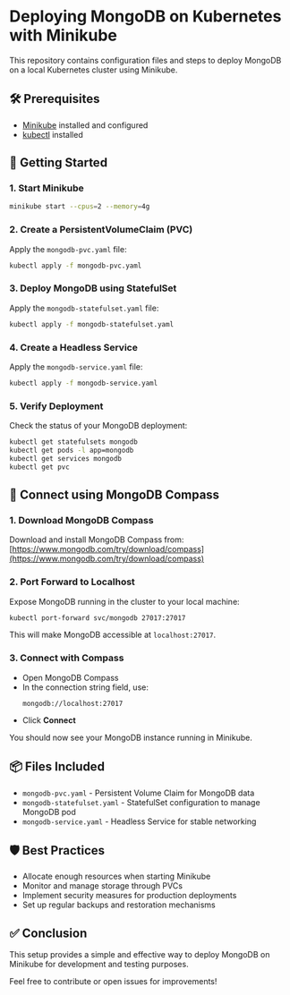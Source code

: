 # Deploying MongoDB on Kubernetes with Minikube

This repository contains configuration files and steps to deploy MongoDB on a local Kubernetes cluster using Minikube.

## 🛠 Prerequisites

- [Minikube](https://minikube.sigs.k8s.io/docs/start/) installed and configured
- [kubectl](https://kubernetes.io/docs/tasks/tools/install-kubectl/) installed

## 🚀 Getting Started

### 1. Start Minikube
```bash
minikube start --cpus=2 --memory=4g
```

### 2. Create a PersistentVolumeClaim (PVC)
Apply the `mongodb-pvc.yaml` file:
```bash
kubectl apply -f mongodb-pvc.yaml
```

### 3. Deploy MongoDB using StatefulSet
Apply the `mongodb-statefulset.yaml` file:
```bash
kubectl apply -f mongodb-statefulset.yaml
```

### 4. Create a Headless Service
Apply the `mongodb-service.yaml` file:
```bash
kubectl apply -f mongodb-service.yaml
```

### 5. Verify Deployment
Check the status of your MongoDB deployment:
```bash
kubectl get statefulsets mongodb
kubectl get pods -l app=mongodb
kubectl get services mongodb
kubectl get pvc
```

## 🧩 Connect using MongoDB Compass

### 1. Download MongoDB Compass
Download and install MongoDB Compass from: [https://www.mongodb.com/try/download/compass](https://www.mongodb.com/try/download/compass)

### 2. Port Forward to Localhost
Expose MongoDB running in the cluster to your local machine:
```bash
kubectl port-forward svc/mongodb 27017:27017
```
This will make MongoDB accessible at `localhost:27017`.

### 3. Connect with Compass
- Open MongoDB Compass
- In the connection string field, use:
  ```
  mongodb://localhost:27017
  ```
- Click **Connect**

You should now see your MongoDB instance running in Minikube.

## 📦 Files Included

- `mongodb-pvc.yaml` - Persistent Volume Claim for MongoDB data
- `mongodb-statefulset.yaml` - StatefulSet configuration to manage MongoDB pod
- `mongodb-service.yaml` - Headless Service for stable networking

## 🛡 Best Practices

- Allocate enough resources when starting Minikube
- Monitor and manage storage through PVCs
- Implement security measures for production deployments
- Set up regular backups and restoration mechanisms

## ✅ Conclusion

This setup provides a simple and effective way to deploy MongoDB on Minikube for development and testing purposes.

Feel free to contribute or open issues for improvements!
